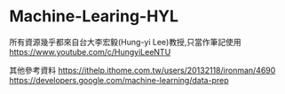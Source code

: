 # Machine-Learing-HYL

所有資源幾乎都來自台大李宏毅(Hung-yi Lee)教授,只當作筆記使用
https://www.youtube.com/c/HungyiLeeNTU

其他參考資料
https://ithelp.ithome.com.tw/users/20132118/ironman/4690
https://developers.google.com/machine-learning/data-prep
